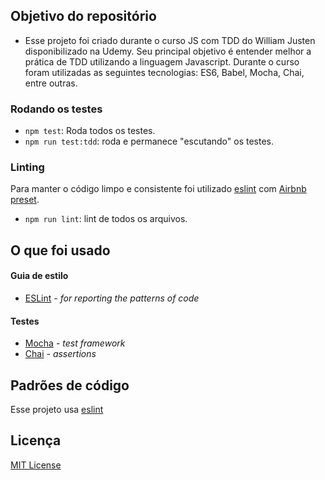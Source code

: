 ## Objetivo do repositório
- Esse projeto foi criado durante o curso JS com TDD do William Justen disponibilizado na Udemy. Seu principal objetivo é entender melhor a prática de TDD utilizando a linguagem Javascript. Durante o curso foram utilizadas as seguintes tecnologias: ES6, Babel, Mocha, Chai, entre outras.

### Rodando os testes

- `npm test`: Roda todos os testes.
- `npm run test:tdd`: roda e permanece "escutando" os testes.


### Linting

Para manter o código limpo e consistente foi utilizado [eslint](http://eslint.org/) com [Airbnb preset](https://github.com/airbnb/javascript/tree/master/react). 

- `npm run lint`: lint de todos os arquivos.



## O que foi usado

#### Guia de estilo

- [ESLint](http://eslint.org/) - *for reporting the patterns of code*

#### Testes
- [Mocha](https://github.com/mochajs/mocha) - *test framework*
- [Chai](https://github.com/chaijs/chai) - *assertions*


## Padrões de código

Esse projeto usa [eslint](http://eslint.org/) 

## Licença

[MIT License](https://github.com/lyef/lyef-react-component/blob/master/LICENSE.md)